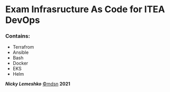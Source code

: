# Exam Infrasructure As Code for ITEA DevOps

### Contains:

 -	Terrafrom
 -	Ansible
 -	Bash
 -	Docker
 -	EKS
 -	Helm

***Nicky Lemeshko*** [©mdsn](https://mdsn.tk) **2021**
